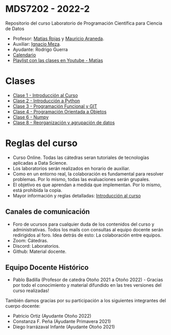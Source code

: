 # MDS7202 - 2022-2

Repositorio del curso Laboratorio de Programación Científica para Ciencia de Datos

- Profesor: [Matias Rojas](https://github.com/matirojasg) y [Mauricio Araneda](https://github.com/maranedah).
- Auxiliar: [Ignacio Meza](https://github.com/Mezosky).
- Ayudante: Rodrigo Guerra
- [Calendario](https://github.com/maranedah/MDS7202/blob/main/Calendario.md)
- [Playlist con las clases en Youtube - Matías](https://youtube.com/playlist?list=PLVyJiFYrN5fWcsdF5tYZMOZTI1vAW1Y5h) 

# Clases

- [Clase 1 - Introducción al Curso](https://docs.google.com/presentation/d/1GW3zGdJHZ2QKDyr_r1q7LSfHwkHHAuj2rqqlQmiY8bA/edit?usp=sharing)
- [Clase 2 - Introducción a Python](https://github.com/maranedah/MDS7202/blob/main/clases/Clase%202%20-%20Introduccion%20a%20Python/Notebook/02_Intro_a_la_programacion_en_python.ipynb)
- [Clase 3 - Programación Funcional y GIT](https://github.com/maranedah/MDS7202/blob/main/clases/Clase%203%20-%20Programacion%20Funcional%20y%20Git/03_Programacion_Funcional.ipynb)
- [Clase 4 - Programación Orientada a Objetos](https://github.com/maranedah/MDS7202/blob/main/clases/Clase%204%20-%20Programaci%C3%B3n%20Orientada%20a%20Objetos/MDS7202_Clase_4_POO.ipynb)
- [Clase 6 - Numpy](https://github.com/maranedah/MDS7202/blob/main/clases/Clase%206%20-%20Numpy/MDS7202_Clase_6_Numpy.ipynb)
- [Clase 8 - Reorganización y agrupación de datos](https://github.com/maranedah/MDS7202/blob/main/clases/Clase%208%20-%20Pandas%20-%20Parte%20II/Clase_8_Reorganizacion_Agregaciones.ipynb)

# Reglas del curso

- Curso Online. Todas las cátedras seran tutoriales de tecnologías aplicadas a Data Science.
- Los laboratorios serán realizados en horario de auxiliar.
- Como en un entorno real, la colaboración es fundamental para resolver problemas. Por lo mismo, todas las evaluaciones serán grupales.
- El objetivo es que aprendan a medida que implementan. Por lo mismo, está prohibida la copia.
- Mayor información y reglas detalladas: [Introducción al curso](https://github.com/maranedah/MDS7202/blob/main/clases/Clase%201%20-%20Introducci%C3%B3n%20al%20curso/Presentaci%C3%B3n/MD7202%20-%20Introducci%C3%B3n.pptx) 

## Canales de comunicación

- Foro de ucursos para cualquier duda de los contenidos del curso y administrativas. Todos los mails con consultas al equipo docente serán redirigidos al foro. Idea detrás de esto: La colaboración entre equipos.
- Zoom: Cátedras.
- Discord: Laboratorios.
- Github: Material docente.


## Equipo Docente Histórico

- Pablo Badilla (Profesor de catedra Otoño 2021 a Otoño 2022) - Gracias por todo el conocimiento y material difundido en las tres versiones del curso realizadas!

También damos gracias por su participación a los siguientes integrantes del cuerpo docente:

- Patricio Ortiz (Ayudante Otoño 2022)
- Constanza F. Peña (Ayudante Primavera 2021)
- Diego Irarrázaval Infante (Ayudante Otoño 2021)
